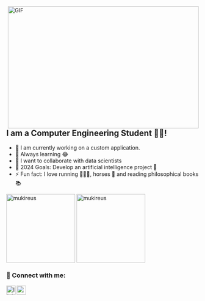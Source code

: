<img align="right" alt="GIF" src="https://github.com/abhisheknaiidu/abhisheknaiidu/blob/master/code.gif?raw=true" width="500" height="320" />

## I am a Computer Engineering Student 👨‍🎓!
- 🔭 I am currently working on a custom application.
- 🌱 Always learning 😂
- 👯 I want to collaborate with data scientists
- 🥅 2024 Goals: Develop an artificial intelligence project 🤖
- ⚡ Fun fact: I love running 🏃🏻‍♀️, horses 🐎 and reading philosophical books 📚





<img height="180em" align="center" src="https://github-readme-stats.vercel.app/api?username=Busedkc&show_icons=true&locale=en&theme=algolia&include_all_commits=true&count_private=true" alt="mukireus"/>
  <img height="180em" align="center" src="https://github-readme-stats.vercel.app/api/top-langs?username=Busedkc&show_icons=true&locale=en&layout=compact&langs_count=8&theme=algolia" alt="mukireus"/>



### 📩 Connect with me:

[<img align="left" alt="linkedin | LinkedIn" width="24px" src="https://raw.githubusercontent.com/peterthehan/peterthehan/master/assets/linkedin.svg" />][linkedin]
[<img align="left" height="24" width="24" src="https://cdn.jsdelivr.net/npm/simple-icons@v4/icons/instagram.svg" />][instagram]

[linkedin]: https://www.linkedin.com/in/buse-dikici-637938220/
[instagram]: https://www.instagram.com/busespassion

<br />

<br />
